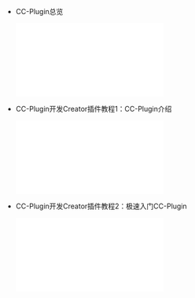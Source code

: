 - CC-Plugin总览
  
    <iframe src="//player.bilibili.com/player.html?isOutside=true&aid=409261375&bvid=BV1AG411v7Lw&cid=1356815387&p=1" scrolling="no" border="0" frameborder="no" framespacing="0" allowfullscreen="true"></iframe>

- CC-Plugin开发Creator插件教程1：CC-Plugin介绍

    <iframe src="//player.bilibili.com/player.html?isOutside=true&aid=112993157254055&bvid=BV1pVWWeREnq&cid=500001655701851&p=1" scrolling="no" border="0" frameborder="no" framespacing="0" allowfullscreen="true"></iframe>

- CC-Plugin开发Creator插件教程2：极速入门CC-Plugin

    <iframe src="//player.bilibili.com/player.html?isOutside=true&aid=112993392200338&bvid=BV1SfWpeNERU&cid=500001655768618&p=1" scrolling="no" border="0" frameborder="no" framespacing="0" allowfullscreen="true"></iframe>